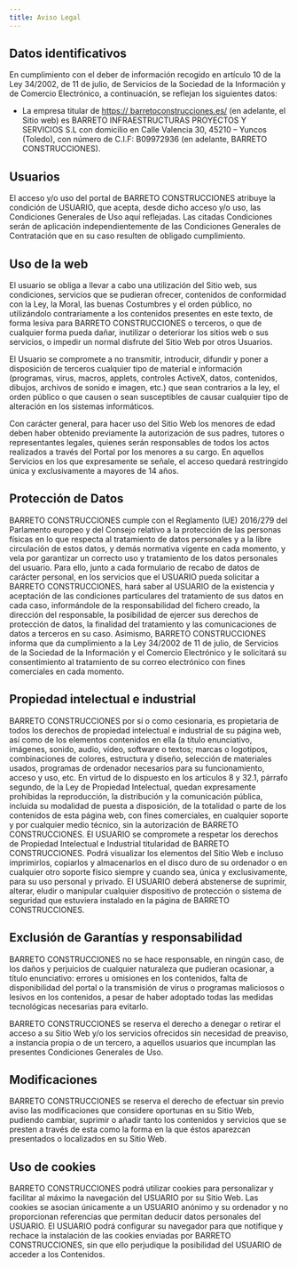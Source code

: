 ```yaml
---
title: Aviso Legal
---
```


## Datos identificativos

En cumplimiento con el deber de información recogido en artículo 10 de la Ley 34/2002, de 11 de julio, de Servicios de la Sociedad de la Información y de Comercio Electrónico, a continuación, se reflejan los siguientes datos: 

* La empresa titular de [https:// barretoconstrucciones.es/](https://barretoconstrucciones.es/) (en adelante, el Sitio web) es BARRETO INFRAESTRUCTURAS PROYECTOS Y SERVICIOS S.L con domicilio en Calle Valencia 30, 45210 – Yuncos (Toledo), con número de C.I.F: B09972936 (en adelante, BARRETO CONSTRUCCIONES).

## Usuarios

El acceso y/o uso del portal de BARRETO CONSTRUCCIONES atribuye la condición de USUARIO, que acepta, desde dicho acceso y/o uso, las Condiciones Generales de Uso aquí reflejadas. Las citadas Condiciones serán de aplicación independientemente de las Condiciones Generales de Contratación que en su caso resulten de obligado cumplimiento. 

## Uso de la web

El usuario se obliga a llevar a cabo una utilización del Sitio web, sus condiciones, servicios que se pudieran ofrecer, contenidos de conformidad con la Ley, la Moral, las buenas Costumbres y el orden público, no utilizándolo contrariamente a los contenidos presentes en este texto, de forma lesiva para BARRETO CONSTRUCCIONES o terceros, o que de cualquier forma pueda dañar, inutilizar o deteriorar los sitios web o sus servicios, o impedir un normal disfrute del Sitio Web por otros Usuarios. 

El Usuario se compromete a no transmitir, introducir, difundir y poner a disposición de terceros cualquier tipo de material e información (programas, virus, macros, applets, controles ActiveX, datos, contenidos, dibujos, archivos de sonido e imagen, etc.) que sean contrarios a la ley, el orden público o que causen o sean susceptibles de causar cualquier tipo de alteración en los sistemas informáticos. 

Con carácter general, para hacer uso del Sitio Web los menores de edad deben haber obtenido previamente la autorización de sus padres, tutores o representantes legales, quienes serán responsables de todos los actos realizados a través del Portal por los menores a su cargo. En aquellos Servicios en los que expresamente se señale, el acceso quedará restringido única y exclusivamente a mayores de 14 años. 

## Protección de Datos

BARRETO CONSTRUCCIONES cumple con el Reglamento (UE) 2016/279 del Parlamento europeo y del Consejo relativo a la protección de las personas físicas en lo que respecta al tratamiento de datos personales y a la libre circulación de estos datos, y demás normativa vigente en cada momento, y vela por garantizar un correcto uso y tratamiento de los datos personales del usuario. Para ello, junto a cada formulario de recabo de datos de carácter personal, en los servicios que el USUARIO pueda solicitar a BARRETO CONSTRUCCIONES, hará saber al USUARIO de la existencia y aceptación de las condiciones particulares del tratamiento de sus datos en cada caso, informándole de la responsabilidad del fichero creado, la dirección del responsable, la posibilidad de ejercer sus derechos de protección de datos, la finalidad del tratamiento y las comunicaciones de datos a terceros en su caso. Asimismo, BARRETO CONSTRUCCIONES informa que da cumplimiento a la Ley 34/2002 de 11 de julio, de Servicios de la Sociedad de la Información y el Comercio Electrónico y le solicitará su consentimiento al tratamiento de su correo electrónico con fines comerciales en cada momento. 

## Propiedad intelectual e industrial

BARRETO CONSTRUCCIONES por sí o como cesionaria, es propietaria de todos los derechos de propiedad intelectual e industrial de su página web, así como de los elementos contenidos en ella (a título enunciativo, imágenes, sonido, audio, vídeo, software o textos; marcas o logotipos, combinaciones de colores, estructura y diseño, selección de materiales usados, programas de ordenador necesarios para su funcionamiento, acceso y uso, etc. En virtud de lo dispuesto en los artículos 8 y 32.1, párrafo segundo, de la Ley de Propiedad Intelectual, quedan expresamente prohibidas la reproducción, la distribución y la comunicación pública, incluida su modalidad de puesta a disposición, de la totalidad o parte de los contenidos de esta página web, con fines comerciales, en cualquier soporte y por cualquier medio técnico, sin la autorización de BARRETO CONSTRUCCIONES. El USUARIO se compromete a respetar los derechos de Propiedad Intelectual e Industrial titularidad de BARRETO CONSTRUCCIONES. Podrá visualizar los elementos del Sitio Web e incluso imprimirlos, copiarlos y almacenarlos en el disco duro de su ordenador o en cualquier otro soporte físico siempre y cuando sea, única y exclusivamente, para su uso personal y privado. El USUARIO deberá abstenerse de suprimir, alterar, eludir o manipular cualquier dispositivo de protección o sistema de seguridad que estuviera instalado en la página de BARRETO CONSTRUCCIONES. 

## Exclusión de Garantías y responsabilidad

BARRETO CONSTRUCCIONES no se hace responsable, en ningún caso, de los daños y perjuicios de cualquier naturaleza que pudieran ocasionar, a título enunciativo: errores u omisiones en los contenidos, falta de disponibilidad del portal o la transmisión de virus o programas maliciosos o lesivos en los contenidos, a pesar de haber adoptado todas las medidas tecnológicas necesarias para evitarlo. 

BARRETO CONSTRUCCIONES se reserva el derecho a denegar o retirar el acceso a su Sitio Web y/o los servicios ofrecidos sin necesidad de preaviso, a instancia propia o de un tercero, a aquellos usuarios que incumplan las presentes Condiciones Generales de Uso. 

## Modificaciones

BARRETO CONSTRUCCIONES se reserva el derecho de efectuar sin previo aviso las modificaciones que considere oportunas en su Sitio Web, pudiendo cambiar, suprimir o añadir tanto los contenidos y servicios que se presten a través de esta como la forma en la que éstos aparezcan presentados o localizados en su Sitio Web. 

## Uso de cookies

BARRETO CONSTRUCCIONES podrá utilizar cookies para personalizar y facilitar al máximo la navegación del USUARIO por su Sitio Web. Las cookies se asocian únicamente a un USUARIO anónimo y su ordenador y no proporcionan referencias que permitan deducir datos personales del USUARIO. El USUARIO podrá configurar su navegador para que notifique y rechace la instalación de las cookies enviadas por BARRETO CONSTRUCCIONES, sin que ello perjudique la posibilidad del USUARIO de acceder a los Contenidos.
